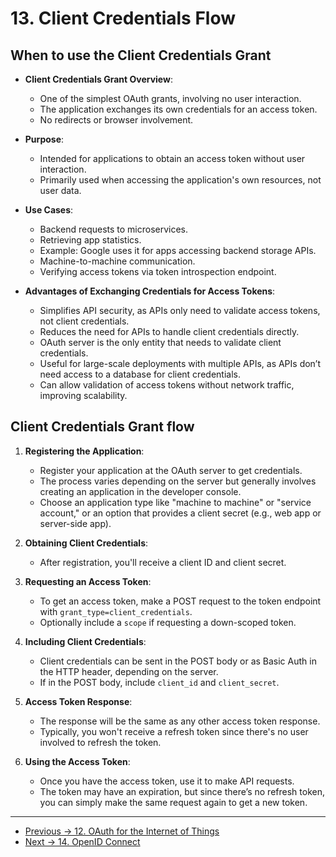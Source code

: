 # 13. Client Credentials Flow

## When to use the Client Credentials Grant

- **Client Credentials Grant Overview**:

  - One of the simplest OAuth grants, involving no user interaction.
  - The application exchanges its own credentials for an access token.
  - No redirects or browser involvement.

- **Purpose**:

  - Intended for applications to obtain an access token without user interaction.
  - Primarily used when accessing the application's own resources, not user data.

- **Use Cases**:

  - Backend requests to microservices.
  - Retrieving app statistics.
  - Example: Google uses it for apps accessing backend storage APIs.
  - Machine-to-machine communication.
  - Verifying access tokens via token introspection endpoint.

- **Advantages of Exchanging Credentials for Access Tokens**:
  - Simplifies API security, as APIs only need to validate access tokens, not client credentials.
  - Reduces the need for APIs to handle client credentials directly.
  - OAuth server is the only entity that needs to validate client credentials.
  - Useful for large-scale deployments with multiple APIs, as APIs don’t need access to a database for client credentials.
  - Can allow validation of access tokens without network traffic, improving scalability.

## Client Credentials Grant flow

1. **Registering the Application**:

   - Register your application at the OAuth server to get credentials.
   - The process varies depending on the server but generally involves creating an application in the developer console.
   - Choose an application type like "machine to machine" or "service account," or an option that provides a client secret (e.g., web app or server-side app).

2. **Obtaining Client Credentials**:

   - After registration, you'll receive a client ID and client secret.

3. **Requesting an Access Token**:

   - To get an access token, make a POST request to the token endpoint with `grant_type=client_credentials`.
   - Optionally include a `scope` if requesting a down-scoped token.

4. **Including Client Credentials**:

   - Client credentials can be sent in the POST body or as Basic Auth in the HTTP header, depending on the server.
   - If in the POST body, include `client_id` and `client_secret`.

5. **Access Token Response**:

   - The response will be the same as any other access token response.
   - Typically, you won't receive a refresh token since there's no user involved to refresh the token.

6. **Using the Access Token**:

   - Once you have the access token, use it to make API requests.
   - The token may have an expiration, but since there’s no refresh token, you can simply make the same request again to get a new token.

<hr>

- [Previous -> 12. OAuth for the Internet of Things](12.%20OAuth%20for%20the%20Internet%20of%20Things.md)
- [Next -> 14. OpenID Connect](14.%20OpenID%20Connect.md)
